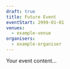 ```yaml
---
draft: true
title: Future Event
eventStart: 2999-01-01
venues:
  - example-venue
organisers:
  - example-organiser
---
```

Your event content...
